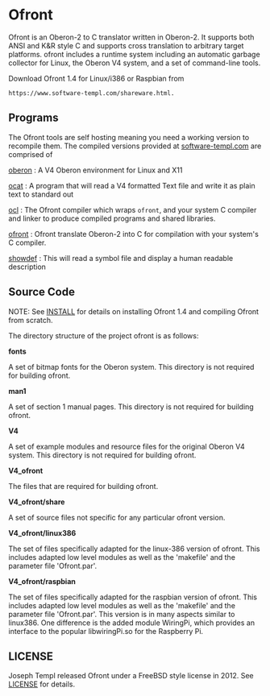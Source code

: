 Ofront
======

Ofront is an Oberon-2 to C translator written in Oberon-2.
It supports both ANSI and K&R style C and supports cross
translation to arbitrary target platforms. ofront includes
a runtime system including an automatic garbage collector
for Linux, the Oberon V4 system, and a set of command-line
tools.

Download Ofront 1.4 for Linux/i386 or Raspbian from

    https://www.software-templ.com/shareware.html.

Programs
--------

The Ofront tools are self hosting meaning you need a working
version to recompile them. The compiled versions provided
at [software-templ.com](https://www.software-templ.com/shareware.html)
are comprised of 

[oberon](oberon.html)
: A V4 Oberon environment for Linux and X11

[ocat](ocat.html)
: A program that will read a V4 formatted Text file 
  and write it as plain text to standard out

[ocl](ocl.html)
: The Ofront compiler which wraps `ofront`, and your system C compiler 
  and linker to produce compiled programs and shared libraries.

[ofront](ofront.html)
: Ofront translate Oberon-2 into C for compilation with your system's C
  compiler.

[showdef](showdef.html)
: This will read a symbol file and display a human readable description


Source Code
-----------

NOTE: See [INSTALL](INSTALL.txt) for details on installing 
Ofront 1.4 and compiling Ofront from scratch.

The directory structure of the project ofront is as follows:

**fonts**

A set of bitmap fonts for the Oberon system.
This directory is not required for building ofront.

**man1**

A set of section 1 manual pages.
This directory is not required for building ofront.

**V4**

A set of example modules and resource files for the
original Oberon V4 system.  This directory is not
required for building ofront.

**V4_ofront**

The files that are required for building ofront.

**V4_ofront/share**

A set of source files not specific for any
particular ofront version.

**V4_ofront/linux386**

The set of files specifically adapted for the
linux-386 version of ofront.  This includes
adapted low level modules as well as the 
'makefile' and the parameter file 'Ofront.par'.

**V4_ofront/raspbian**

The set of files specifically adapted for the
raspbian version of ofront. This includes adapted
low level modules as well as the 'makefile' and
the parameter file 'Ofront.par'.  This version
is in many aspects similar to linux386.  One
difference is the added module WiringPi, which
provides an interface to the popular
libwiringPi.so for the Raspberry Pi.

LICENSE
-------

Joseph Templ released Ofront under a FreeBSD style
license in 2012. See [LICENSE](LICENSE) for details.

